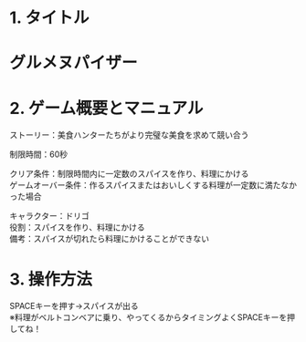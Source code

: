 # 1. タイトル
<h1>グルメヌパイザー</h1>

# 2. ゲーム概要とマニュアル

ストーリー：美食ハンターたちがより完璧な美食を求めて競い合う

制限時間：60秒

クリア条件：制限時間内に一定数のスパイスを作り、料理にかける<br>
ゲームオーバー条件：作るスパイスまたはおいしくする料理が一定数に満たなかった場合

キャラクター：ドリゴ<br>
役割：スパイスを作り、料理にかける<br>
備考：スパイスが切れたら料理にかけることができない

# 3. 操作方法

SPACEキーを押す→スパイスが出る<br>
※料理がベルトコンベアに乗り、やってくるからタイミングよくSPACEキーを押してね！


 



